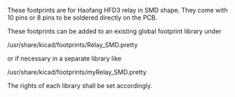 These footprints are for Haofang HFD3 relay in SMD shape. They come with 10 pins or 8 pins to be soldered directly on the PCB.

These footprints can be added to an existing global footprint library under

/usr/share/kicad/footprints/Relay_SMD.pretty

or if necessary in a separate library like

/usr/share/kicad/footprints/myRelay_SMD.pretty

The rights of each library shall be set accordingly.
